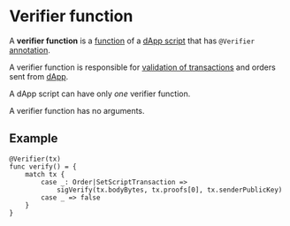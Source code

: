 # Verifier function

A **verifier function** is a [function](/ride/functions.md) of a [dApp script](/blockchain/dapp-script.md) that has `@Verifier` [annotation](/ride/annotations.md).

A verifier function is responsible for [validation of transactions](/blockchain/transaction-validation.md) and orders sent from [dApp](/blockchain/dapp.md).

A dApp script can have only _one_ verifier function.

A verifier function has no arguments.

## Example

``` ride
@Verifier(tx)
func verify() = {
    match tx {
        case _: Order|SetScriptTransaction =>
            sigVerify(tx.bodyBytes, tx.proofs[0], tx.senderPublicKey)
        case _ => false
    }
}
```
